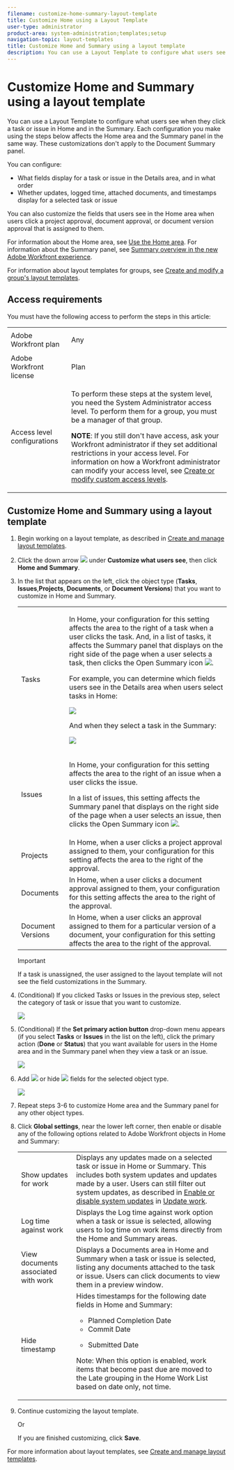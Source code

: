 ```yaml
---
filename: customize-home-summary-layout-template
title: Customize Home using a Layout Template
user-type: administrator
product-area: system-administration;templates;setup
navigation-topic: layout-templates
title: Customize Home and Summary using a layout template
description: You can use a Layout Template to configure what users see when they click a task or issue in Home and in the Summary. Each configuration you make using the steps below affects the Home area and the Summary panel in the same way. These customizations don't apply to the Document Summary panel.
---
```


# Customize Home and Summary using a layout template

You can use a Layout Template to configure what users see when they click a task or issue in Home and in the Summary. Each configuration you make using the steps below affects the Home area and the Summary panel in the same way. These customizations don't apply to the Document Summary panel.

You can configure:

* What fields display for a task or issue in the Details area, and in what order
* Whether updates, logged time, attached documents, and timestamps display for a selected task or issue

You can also customize the fields that users see in the Home area when users click a project approval, document approval, or document version approval that is assigned to them.

For information about the Home area, see [Use the Home area](../../../workfront-basics/using-home/using-the-home-area/use-the-home-area.md). For information about the Summary panel, see [Summary overview in the new Adobe Workfront experience](../../../workfront-basics/the-new-workfront-experience/summary-overview.md).

For information about layout templates for groups, see [Create and modify a group's layout templates](../../../administration-and-setup/manage-groups/work-with-group-objects/create-and-modify-a-groups-layout-templates.md).

## Access requirements

You must have the following access to perform the steps in this article: 

<table> 
 <col> 
 <col> 
 <tbody> 
  <tr> 
   <td role="rowheader">Adobe Workfront plan</td> 
   <td> <p>Any</p> </td> 
  </tr> 
  <tr> 
   <td role="rowheader">Adobe Workfront license</td> 
   <td> <p>Plan </p> </td> 
  </tr> 
  <tr> 
   <td role="rowheader">Access level configurations</td> 
   <td> <p>To perform these steps at the system level, you need the System Administrator access level.
To perform them for a group, you must be a manager of that group.</p> <p><b>NOTE</b>: If you still don't have access, ask your Workfront administrator if they set additional restrictions in your access level. For information on how a Workfront administrator can modify your access level, see <a href="../../../administration-and-setup/add-users/configure-and-grant-access/create-modify-access-levels.md" class="MCXref xref">Create or modify custom access levels</a>.</p> </td> 
  </tr> 
 </tbody> 
</table>

## Customize Home and Summary using a layout template

1. Begin working on a layout template, as described in [Create and manage layout templates](../../../administration-and-setup/customize-workfront/use-layout-templates/create-and-manage-layout-templates.md).

1. Click the down arrow ![](assets/dropdown-arrow.png) under **Customize what users see**, then click **Home and Summary**.

1. In the list that appears on the left, click the object type (**Tasks**, **Issues**,**Projects**, **Documents**, or **Document Versions**) that you want to customize in Home and Summary.

   <table> 
    <col> 
    <col> 
    <tbody> 
     <tr> 
      <td role="rowheader">Tasks</td> 
      <td> <p>In Home, your configuration for this setting affects the area to the right of a task when a user clicks the task. And, in a list of tasks, it affects the Summary panel that displays on the right side of the page when a user selects a task, then clicks the Open Summary icon <img src="assets/summary-panel-icon.png">.</p> <p>For example, you can determine which fields users see in the Details area when users select tasks in Home:</p> <p><img src="assets/home-details-adobe branding.jpg"></p> <p>And when they select a task in the Summary:</p> <p> <img src="assets/summary-details.jpg"> </p> </td> 
     </tr> 
     <tr> 
      <td role="rowheader">Issues</td> 
      <td> <p>In Home, your configuration for this setting affects the area to the right of an issue when a user clicks the issue.</p> <p>In a list of issues, this setting affects the Summary panel that displays on the right side of the page when a user selects an issue, then clicks the Open Summary icon <img src="assets/summary-panel-icon.png">.</p> </td> 
     </tr> 
     <tr> 
      <td role="rowheader">Projects</td> 
      <td>In Home, when a user clicks a project approval assigned to them, your configuration for this setting affects the area to the right of the approval.</td> 
     </tr> 
     <tr> 
      <td role="rowheader">Documents</td> 
      <td>In Home, when a user clicks a document approval assigned to them, your configuration for this setting affects the area to the right of the approval.</td> 
     </tr> 
     <tr> 
      <td role="rowheader">Document Versions</td> 
      <td>In Home, when a user clicks an approval assigned to them for a particular version of a document, your configuration for this setting affects the area to the right of the approval.</td> 
     </tr> 
    </tbody> 
   </table>

   >[!IMPORTANT]
   >
   >If a task is unassigned, the user assigned to the layout template will not see the field customizations in the Summary.

1. (Conditional) If you clicked Tasks or Issues in the previous step, select the category of task or issue that you want to customize.

   ![](assets/choose-cat-cstmz-nwe-adobe-branding.png)

1. (Conditional) If the **Set primary action button** drop-down menu appears (if you select **Tasks** or **Issues** in the list on the left), click the primary action (**Done** or **Status**) that you want available for users in the Home area and in the Summary panel when they view a task or an issue.

   ![](assets/set-primary-action-button-dropdown-pdf-adobe-branding.png)

1. Add ![](assets/add-item-plus-in-circle-blue.png) or hide ![](assets/close-or-hide---x.png) fields for the selected object type.

   ![](assets/lt-home-add-hide-fields-adobe-branding.png)

1. Repeat steps 3-6 to customize Home area and the Summary panel for any other object types.
1. Click **Global settings**, near the lower left corner, then enable or disable any of the following options related to Adobe Workfront objects in Home and Summary:

   <table> 
    <col> 
    <col> 
    <tbody> 
     <tr> 
      <td role="rowheader">Show updates for work</td> 
      <td>Displays any updates made on a selected task or issue in Home or Summary. This includes both system updates and updates made by a user. Users can still filter out system updates, as described in <a href="../../../workfront-basics/updating-work-items-and-viewing-updates/update-work.md#enable" class="MCXref xref">Enable or disable system updates</a> in <a href="../../../workfront-basics/updating-work-items-and-viewing-updates/update-work.md" class="MCXref xref">Update work</a>.</td> 
     </tr> 
     <tr> 
      <td role="rowheader">Log time against work</td> 
      <td>Displays the Log time against work option when a task or issue is selected, allowing users to log time on work items directly from the Home and Summary areas.</td> 
     </tr> 
     <tr> 
      <td role="rowheader">View documents associated with work</td> 
      <td>Displays a Documents area in Home and Summary when a task or issue is selected, listing any documents attached to the task or issue. Users can click documents to view them in a preview window.</td> 
     </tr> 
     <tr> 
      <td role="rowheader">Hide timestamp</td> 
      <td>Hides timestamps for the following date fields in Home and Summary:
       <ul>
        <li>Planned Completion Date</li>
        <li>Commit Date</li>
        <li><p>Submitted Date</p></li>
       </ul><p>Note:  When this option is enabled, work items that become past due are moved to the Late grouping in the Home Work List based on date only, not time.</p></td> 
     </tr> 
    </tbody> 
   </table>

1. Continue customizing the layout template.

   Or

   If you are finished customizing, click **Save**.

For more information about layout templates, see [Create and manage layout templates](../../../administration-and-setup/customize-workfront/use-layout-templates/create-and-manage-layout-templates.md).
